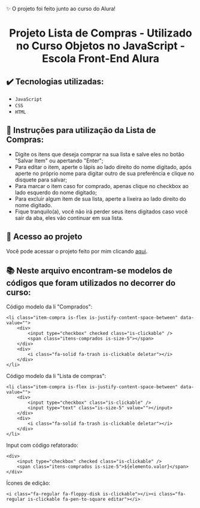 ✨ O projeto foi feito junto ao curso do Alura!

<h1 align="center">Projeto Lista de Compras - Utilizado no Curso Objetos no JavaScript - Escola Front-End Alura</h1>

## ✔️ Tecnologias utilizadas:

- ``JavaScript``
- ``CSS``
- ``HTML``


## 📃 Instruções para utilização da Lista de Compras:

- Digite os itens que deseja comprar na sua lista e salve eles no botão "Salvar Item" ou apertando "Enter";
- Para editar o item, aperte o lápis ao lado direito do nome digitado, após aperte no próprio nome para digitar outro de sua preferência e clique no disquete para salvar;
- Para marcar o item caso for comprado, apenas clique no checkbox ao lado esquerdo do nome digitado;
- Para excluir algum item de sua lista, aperte a lixeira ao lado direito do nome digitado. 
- Fique tranquilo(a), você não irá perder seus itens digitados caso você sair da aba, eles vão continuar em sua lista.

## 📁 Acesso ao projeto

Você pode acessar o projeto feito por mim clicando [aqui]( https://aliceurzedadev.github.io/Lista-de-Compras/).

## 📚 Neste arquivo encontram-se modelos de códigos que foram utilizados no decorrer do curso: 

Código modelo da li "Comprados":

    <li class="item-compra is-flex is-justify-content-space-between" data-value="">
        <div>
            <input type="checkbox" checked class="is-clickable" />  
            <span class="itens-comprados is-size-5"></span>
        </div>
        <div>
            <i class="fa-solid fa-trash is-clickable deletar"></i>
        </div>
    </li>

Código modelo da li "Lista de compras": 

    <li class="item-compra is-flex is-justify-content-space-between" data-value="">
        <div>
            <input type="checkbox" class="is-clickable" />
            <input type="text" class="is-size-5" value=""></input>
        </div>
        <div>
            <i class="fa-solid fa-trash is-clickable deletar"></i>
        </div>
    </li>

Input com código refatorado:

    <div>
        <input type="checkbox" checked class="is-clickable" />  
        <span class="itens-comprados is-size-5">${elemento.valor}</span>
    </div>

Ícones de edição:

    <i class="fa-regular fa-floppy-disk is-clickable"></i><i class="fa-regular is-clickable fa-pen-to-square editar"></i>
